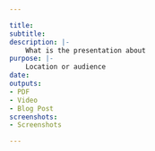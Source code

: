 ```yaml
---

title:
subtitle:
description: |-
	What is the presentation about
purpose: |-
	Location or audience
date:
outputs:
- PDF
- Video
- Blog Post
screenshots:
- Screenshots

---
```

